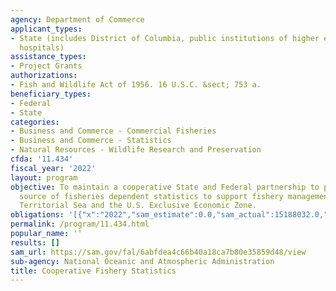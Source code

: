 ```yaml
---
agency: Department of Commerce
applicant_types:
- State (includes District of Columbia, public institutions of higher education and
  hospitals)
assistance_types:
- Project Grants
authorizations:
- Fish and Wildlife Act of 1956. 16 U.S.C. &sect; 753 a.
beneficiary_types:
- Federal
- State
categories:
- Business and Commerce - Commercial Fisheries
- Business and Commerce - Statistics
- Natural Resources - Wildlife Research and Preservation
cfda: '11.434'
fiscal_year: '2022'
layout: program
objective: To maintain a cooperative State and Federal partnership to provide a continuing
  source of fisheries dependent statistics to support fishery management in the States'
  Territorial Sea and the U.S. Exclusive Economic Zone.
obligations: '[{"x":"2022","sam_estimate":0.0,"sam_actual":15188032.0,"usa_spending_actual":15186708.61},{"x":"2023","sam_estimate":15360173.0,"sam_actual":0.0,"usa_spending_actual":15189778.77},{"x":"2024","sam_estimate":16900000.0,"sam_actual":0.0,"usa_spending_actual":0.0}]'
permalink: /program/11.434.html
popular_name: ''
results: []
sam_url: https://sam.gov/fal/6abfdea4c66b40a18ca7b80e35859d48/view
sub-agency: National Oceanic and Atmospheric Administration
title: Cooperative Fishery Statistics
---
```

